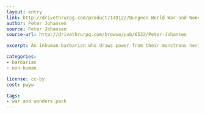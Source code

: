```yaml
---
layout: entry
link: http://drivethrurpg.com/product/149122/Dungeon-World-War-and-Wonders-Pack
author: Peter Johansen
source: Peter Johansen
source-url: http://drivethrurpg.com/browse/pub/6532/Peter-Johansen

excerpt: An inhuman barbarian who draws power from their monstrous heritage.

categories:
- barbarian
- non-human

license: cc-by
cost: pwyw

tags:
- war and wonders pack
---
```

